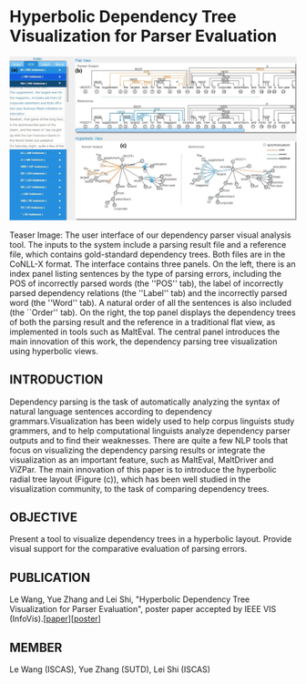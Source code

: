﻿# Hyperbolic Dependency Tree Visualization for Parser Evaluation

![](./LeWang.jpg)

Teaser Image: The user interface of our dependency parser visual analysis tool. The inputs to the system include a parsing result file and a reference file, which contains gold-standard dependency trees. Both files are in the CoNLL-X format. The interface contains three panels. On the left, there is an index panel listing sentences by the type of parsing errors, including the POS of incorrectly parsed words (the ''POS'' tab), the label of incorrectly parsed dependency relations (the ''Label'' tab) and the incorrectly parsed word (the ''Word'' tab). A natural order of all the sentences is also included (the ``Order'' tab). On the right, the top panel displays the dependency trees of both the parsing result and the reference in a traditional flat view, as implemented in tools such as MaltEval. The central panel introduces the main innovation of this work, the dependency parsing tree visualization using hyperbolic views.

## INTRODUCTION

Dependency parsing is the task of automatically analyzing the syntax of natural language sentences according to dependency grammars.Visualization has been widely used to help corpus linguists study grammers, and to help computational linguists analyze dependency parser outputs and to find their weaknesses. There are quite a few NLP tools that focus on visualizing the dependency parsing results or integrate the visualization as an important feature, such as MaltEval, MaltDriver and ViZPar. The main innovation of this paper is to introduce the hyperbolic radial tree layout (Figure (c)), which has been well studied in the visualization community, to the task of comparing dependency trees.

## OBJECTIVE

Present a tool to visualize dependency trees in a hyperbolic layout.
Provide visual support for the comparative evaluation of parsing errors.

## PUBLICATION

Le Wang, Yue Zhang and Lei Shi, "Hyperbolic Dependency Tree Visualization for Parser Evaluation", poster paper accepted by IEEE VIS (InfoVis).[[paper](//iscas-vis.github.io/researches/LeWang/Hyperbolic.pdf)][[poster](//iscas-vis.github.io/researches/LeWang/Hyperbolic_poster.pdf)]

## MEMBER

Le Wang (ISCAS), Yue Zhang (SUTD), Lei Shi (ISCAS)
